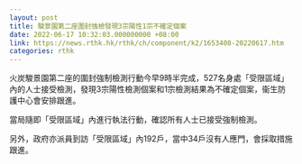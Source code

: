 ```yaml
---
layout: post
title: 駿景園第二座圍封強檢發現3宗陽性1宗不確定個案
date: 2022-06-17 10:32:03.000000000 +08:00
link: https://news.rthk.hk/rthk/ch/component/k2/1653408-20220617.htm
categories: rthk
---
```


火炭駿景園第二座的圍封強制檢測行動今早9時半完成，527名身處「受限區域」內的人士接受檢測，發現3宗陽性檢測個案和1宗檢測結果為不確定個案，衞生防護中心會安排跟進。

當局隨即「受限區域」內進行執法行動，確認所有人士已接受強制檢測。

另外，政府亦派員到訪「受限區域」內192戶，當中34戶沒有人應門，會採取措施跟進。
